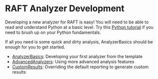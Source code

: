 # RAFT Analyzer Development #

Developing a new analyzer for RAFT is easy!  You will need to be able to read and understand Python at a basic level.  Try this [Python tutorial](http://docs.python.org/tutorial/) if you need to brush up on your Python fundamentals.

If all you need is some quick and dirty analysis, AnalyzerBasics should be enough for you to get started.


  * [AnalyzerBasics](AnalyzerBasics.md): Developing your first analyzer from the template
  * [AdvancedAnalyzers](AdvancedAnalyzers.md): Using more advanced analysis features
  * [CustomResults](CustomResults.md): Overriding the default reporting to generate custom results


